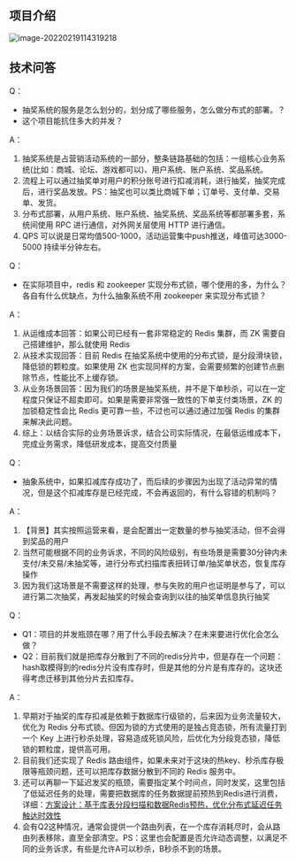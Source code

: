 ## 项目介绍

![image-20220219114319218](https://gitee.com/HappyBinbin/pcigo/raw/master/image-20220219114319218.png)

## 技术问答

Q：

- 抽奖系统的服务是怎么划分的，划分成了哪些服务，怎么做分布式的部署。？
- 这个项目能抗住多大的并发？

A：

1. 抽奖系统是占营销活动系统的一部分，整条链路基础的包括：一组核心业务系统(比如：商城、论坛、游戏都可以)、用户系统、账户系统、奖品系统。
2. 流程上可以通过抽奖单对用户的积分账号进行扣减消耗，进行抽奖，抽奖完成后，进行奖品发放。PS：抽奖也可以类比商城下单；订单号、支付单、交易单、发货。 
3. 分布式部署，从用户系统、账户系统、抽奖系统、奖品系统等都部署多套，系统间使用 RPC 进行通信，对外网关层使用 HTTP 进行通信。 
4. QPS 可以说是日常均值500-1000，活动运营集中push推送，峰值可达3000-5000 持续半分钟左右。

Q：

- 在实际项目中，redis 和 zookeeper 实现分布式锁，哪个使用的多，为什么？各自有什么优缺点，为什么抽象系统不用 zookeeper 来实现分布式锁？

A：

1. 从运维成本回答：如果公司已经有一套非常稳定的 Redis 集群，而 ZK 需要自己搭建维护，那么就使用 Redis 
2. 从技术实现回答：目前 Redis 在抽奖系统中使用的分布式锁，是分段滑块锁，降低锁的颗粒度。如果使用 ZK 也实现同样的方案，会需要频繁的创建节点删除节点，性能比不上缓存锁。
3. 从业务场景回答：因为我们的场景是抽奖系统，并不是下单秒杀，可以在一定程度只保证不超卖即可。如果是需要非常强一致性的下单支付类场景，ZK 的加锁稳定性会比 Redis 更可靠一些，不过也可以通过通过加强 Redis 的集群来解决此问题。
4. 综上：以结合实际的业务场景诉求，结合公司实际情况，在最低运维成本下，完成业务需求，降低研发成本，提高交付质量



Q：

- 抽象系统中，如果扣减库存成功了，而后续的步骤因为出现了活动异常的情况，但是这个扣减库存是已经完成，不会再返回的，有什么容错的机制吗？

A：

1. 【背景】其实按照运营来看，是会配置出一定数量的参与抽奖活动，但不会得到奖品的用户
2.  当然可能根据不同的业务诉求，不同的风险级别，有些场景是需要30分钟内未支付/未交易/未抽奖等，进行分布式扫描库表扭转订单/抽奖单状态，恢复库存操作
3. 因为我们这场景是不需要这样的处理，参与失败的用户也证明是参与了，可以进行第二次抽奖，再发起抽奖的时候会查询到以往的抽奖单信息执行抽奖



Q：

- Q1：项目的并发瓶颈在哪？用了什么手段去解决？在未来要进行优化会怎么做？
- Q2：目前我们就是把库存分散到了不同的redis分片中，但是存在一个问题：hash取模得到的redis分片没有库存时，但是其他的分片是有库存的。这块还得考虑迁移到其他分片去扣库存。

A：

1. 早期对于抽奖的库存扣减是依赖于数据库行级锁的，后来因为业务流量较大，优化为 Redis 分布式锁。但因为锁的方式使用的是独占竞态锁，所有流量打到一个 Key 上进行秒杀处理，容易造成死锁风险，后优化为分段竞态锁，降低锁的颗粒度，提供高可用。 
2. 目前我们还实现了 Redis 路由组件，如果未来对于这块的热key、秒杀库存极限等瓶颈问题，还可以把库存数据分散到不同的 Redis 服务中。 
3. 还可以再聊一下延迟发奖的瓶颈，需要指定某个时间点，同时发奖，这里包括了低延迟任务的处理，需要把数据库的任务数据提前预热到Redis进行消费，详细：[方案设计：基于库表分段扫描和数据Redis预热，优化分布式延迟任务触达时效性](https://mp.weixin.qq.com/s/jJ0vxdeKXHiYZLrwDEBOcQ)
4. 会有Q2这种情况，通常会提供一个路由列表，在一个库存消耗尽时，会从路由列表移除，直至全部清空。PS：这里也会配置是否允许动态调整，以满足不同的业务诉求，有些是允许A可以秒杀，B秒杀不到的场景。

